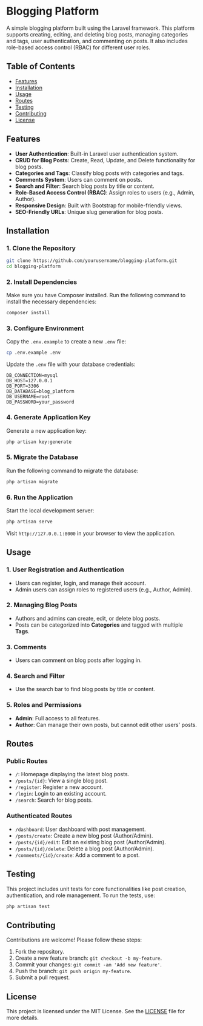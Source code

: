 

# **Blogging Platform**

A simple blogging platform built using the Laravel framework. This platform supports creating, editing, and deleting blog posts, managing categories and tags, user authentication, and commenting on posts. It also includes role-based access control (RBAC) for different user roles.

## **Table of Contents**
- [Features](#features)
- [Installation](#installation)
- [Usage](#usage)
- [Routes](#routes)
- [Testing](#testing)
- [Contributing](#contributing)
- [License](#license)

## **Features**
- **User Authentication**: Built-in Laravel user authentication system.
- **CRUD for Blog Posts**: Create, Read, Update, and Delete functionality for blog posts.
- **Categories and Tags**: Classify blog posts with categories and tags.
- **Comments System**: Users can comment on posts.
- **Search and Filter**: Search blog posts by title or content.
- **Role-Based Access Control (RBAC)**: Assign roles to users (e.g., Admin, Author).
- **Responsive Design**: Built with Bootstrap for mobile-friendly views.
- **SEO-Friendly URLs**: Unique slug generation for blog posts.

## **Installation**

### **1. Clone the Repository**
```bash
git clone https://github.com/yourusername/blogging-platform.git
cd blogging-platform
```

### **2. Install Dependencies**
Make sure you have Composer installed. Run the following command to install the necessary dependencies:
```bash
composer install
```

### **3. Configure Environment**
Copy the `.env.example` to create a new `.env` file:
```bash
cp .env.example .env
```

Update the `.env` file with your database credentials:
```env
DB_CONNECTION=mysql
DB_HOST=127.0.0.1
DB_PORT=3306
DB_DATABASE=blog_platform
DB_USERNAME=root
DB_PASSWORD=your_password
```

### **4. Generate Application Key**
Generate a new application key:
```bash
php artisan key:generate
```

### **5. Migrate the Database**
Run the following command to migrate the database:
```bash
php artisan migrate
```

### **6. Run the Application**
Start the local development server:
```bash
php artisan serve
```

Visit `http://127.0.0.1:8000` in your browser to view the application.

## **Usage**

### **1. User Registration and Authentication**
- Users can register, login, and manage their account.
- Admin users can assign roles to registered users (e.g., Author, Admin).

### **2. Managing Blog Posts**
- Authors and admins can create, edit, or delete blog posts.
- Posts can be categorized into **Categories** and tagged with multiple **Tags**.

### **3. Comments**
- Users can comment on blog posts after logging in.

### **4. Search and Filter**
- Use the search bar to find blog posts by title or content.

### **5. Roles and Permissions**
- **Admin**: Full access to all features.
- **Author**: Can manage their own posts, but cannot edit other users' posts.

## **Routes**

### **Public Routes**
- `/`: Homepage displaying the latest blog posts.
- `/posts/{id}`: View a single blog post.
- `/register`: Register a new account.
- `/login`: Login to an existing account.
- `/search`: Search for blog posts.

### **Authenticated Routes**
- `/dashboard`: User dashboard with post management.
- `/posts/create`: Create a new blog post (Author/Admin).
- `/posts/{id}/edit`: Edit an existing blog post (Author/Admin).
- `/posts/{id}/delete`: Delete a blog post (Author/Admin).
- `/comments/{id}/create`: Add a comment to a post.

## **Testing**

This project includes unit tests for core functionalities like post creation, authentication, and role management. To run the tests, use:

```bash
php artisan test
```

## **Contributing**

Contributions are welcome! Please follow these steps:

1. Fork the repository.
2. Create a new feature branch: `git checkout -b my-feature`.
3. Commit your changes: `git commit -am 'Add new feature'`.
4. Push the branch: `git push origin my-feature`.
5. Submit a pull request.

## **License**

This project is licensed under the MIT License. See the [LICENSE](LICENSE) file for more details.
